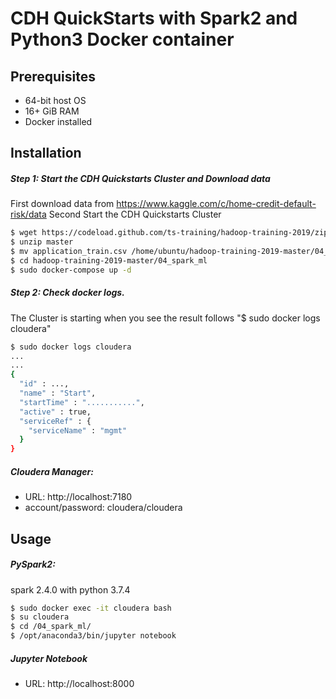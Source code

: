 # CDH QuickStarts with Spark2 and Python3 Docker container

## Prerequisites
* 64-bit host OS
* 16+ GiB RAM
* Docker installed

## Installation
##### Step 1: Start the CDH Quickstarts Cluster and Download data
First download data from https://www.kaggle.com/c/home-credit-default-risk/data
Second Start the CDH Quickstarts Cluster 
```sh
$ wget https://codeload.github.com/ts-training/hadoop-training-2019/zip/master
$ unzip master
$ mv application_train.csv /home/ubuntu/hadoop-training-2019-master/04_spark_ml/data/classification
$ cd hadoop-training-2019-master/04_spark_ml
$ sudo docker-compose up -d
```

##### Step 2: Check docker logs. 
The Cluster is starting when you see the result follows "$ sudo docker logs cloudera"
```sh
$ sudo docker logs cloudera
...
...
{
  "id" : ...,
  "name" : "Start",
  "startTime" : "...........",
  "active" : true,
  "serviceRef" : {
    "serviceName" : "mgmt"
  }
}
```

##### Cloudera Manager: 
* URL: http://localhost:7180
* account/password:  cloudera/cloudera

## Usage
##### PySpark2:
spark 2.4.0 with python 3.7.4
```sh
$ sudo docker exec -it cloudera bash
$ su cloudera
$ cd /04_spark_ml/
$ /opt/anaconda3/bin/jupyter notebook
```

##### Jupyter Notebook
* URL: http://localhost:8000
